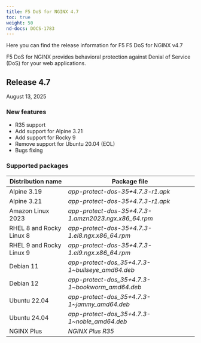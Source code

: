 ```yaml
---
title: F5 DoS for NGINX 4.7
toc: true
weight: 50
nd-docs: DOCS-1783
---
```


Here you can find the release information for F5 F5 DoS for NGINX v4.7

F5 DoS for NGINX provides behavioral protection against Denial of Service (DoS) for your web applications.

## Release 4.7

August 13, 2025

### New features

- R35 support
- Add support for Alpine 3.21
- Add support for Rocky 9
- Remove support for Ubuntu 20.04 (EOL)
- Bugs fixing 

### Supported packages

| Distribution name        | Package file                                         |
|--------------------------|------------------------------------------------------|
| Alpine 3.19              | _app-protect-dos-35+4.7.3-r1.apk_                    |
| Alpine 3.21              | _app-protect-dos-35+4.7.3-r1.apk_                    |
| Amazon Linux 2023        | _app-protect-dos-35+4.7.3-1.amzn2023.ngx.x86_64.rpm_ |
| RHEL 8 and Rocky Linux 8 | _app-protect-dos-35+4.7.3-1.el8.ngx.x86_64.rpm_      |
| RHEL 9 and Rocky Linux 9 | _app-protect-dos-35+4.7.3-1.el9.ngx.x86_64.rpm_      |
| Debian 11                | _app-protect-dos_35+4.7.3-1\~bullseye_amd64.deb_     |
| Debian 12                | _app-protect-dos_35+4.7.3-1\~bookworm_amd64.deb_     |
| Ubuntu 22.04             | _app-protect-dos_35+4.7.3-1\~jammy_amd64.deb_        |
| Ubuntu 24.04             | _app-protect-dos_35+4.7.3-1\~noble_amd64.deb_        |
| NGINX Plus               | _NGINX Plus R35_                                     |
